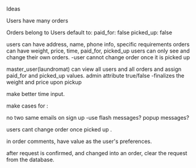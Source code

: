 Ideas

Users have many orders


Orders belong to Users
default to:
paid_for: false
picked_up: false

users can have address, name, phone info, specific requirements
orders can have weight, price, time, paid_for, picked_up
users can only see and change their own orders.
  -user cannot change order once it is picked up

master_user(laundromat) can view all users and all orders and assign paid_for and picked_up values.
admin attribute true/false
  -finalizes the weight and price upon pickup


make better time input.

make cases for :

no two same emails on sign up
-use flash messages? popup messages?

users cant change order once picked up .

in order comments, have value as the user's preferences.

after request is confirmed, and changed into an order, clear the request from the database.

